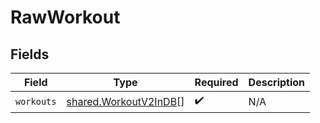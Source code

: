 # RawWorkout


## Fields

| Field                                                                 | Type                                                                  | Required                                                              | Description                                                           |
| --------------------------------------------------------------------- | --------------------------------------------------------------------- | --------------------------------------------------------------------- | --------------------------------------------------------------------- |
| `workouts`                                                            | [shared.WorkoutV2InDB](../../../sdk/models/shared/workoutv2indb.md)[] | :heavy_check_mark:                                                    | N/A                                                                   |